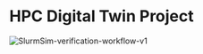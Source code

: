 # HPC Digital Twin Project

![SlurmSim-verification-workflow-v1](https://github.com/uschpc/hpc-digital-twin/assets/61959101/115bd80e-7713-43d2-baf6-ef44824f5712)

